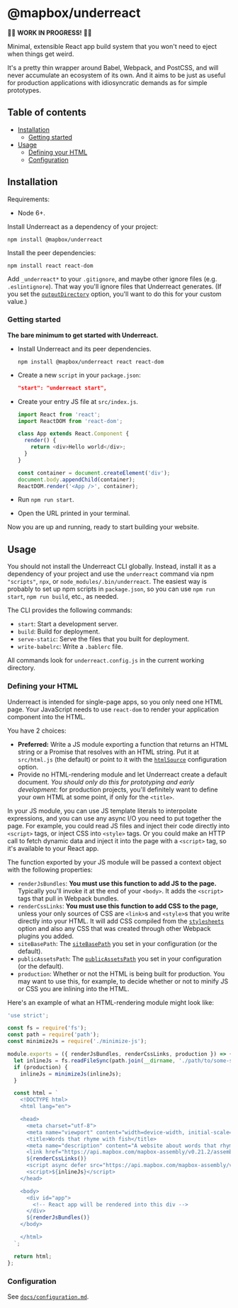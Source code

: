 # @mapbox/underreact

🚨🚨 **WORK IN PROGRESS!** 🚨🚨

Minimal, extensible React app build system that you won't need to eject when things get weird.

It's a pretty thin wrapper around Babel, Webpack, and PostCSS, and will never accumulate an ecosystem of its own. And it aims to be just as useful for production applications with idiosyncratic demands as for simple prototypes.

## Table of contents

- [Installation](#installation)
  - [Getting started](#getting-started)
- [Usage](#usage)
  - [Defining your HTML](#defining-your-html)
  - [Configuration](#configuration)

## Installation

Requirements:

- Node 6+.

Install Underreact as a dependency of your project:

```
npm install @mapbox/underreact
```

Install the peer dependencies:

```
npm install react react-dom
```

Add `_underreact*` to your `.gitignore`, and maybe other ignore files (e.g. `.eslintignore`). That way you'll ignore files that Underreact generates. (If you set the [`outputDirectory`] option, you'll want to do this for your custom value.)

### Getting started

**The bare minimum to get started with Underreact.**

- Install Underreact and its peer dependencies.
  ```
  npm install @mapbox/underreact react react-dom
  ```
- Create a new `script` in your `package.json`:
  ```json
  "start": "underreact start",
  ```
- Create your entry JS file at `src/index.js`.

  ```js
  import React from 'react';
  import ReactDOM from 'react-dom';

  class App extends React.Component {
    render() {
      return <div>Hello world</div>;
    }
  }

  const container = document.createElement('div');
  document.body.appendChild(container);
  ReactDOM.render('<App />', container);
  ```

- Run `npm run start`.
- Open the URL printed in your terminal.

Now you are up and running, ready to start building your website.

## Usage

You should not install the Underreact CLI globally. Instead, install it as a dependency of your project and use the `underreact` command via npm `"scripts"`, `npx`, or `node_modules/.bin/underreact`. The easiest way is probably to set up npm scripts in `package.json`, so you can use `npm run start`, `npm run build`, etc., as needed.

The CLI provides the following commands:

- `start`: Start a development server.
- `build`: Build for deployment.
- `serve-static`: Serve the files that you built for deployment.
- `write-babelrc`: Write a `.bablerc` file.

All commands look for `underreact.config.js` in the current working directory.

### Defining your HTML

Underreact is intended for single-page apps, so you only need one HTML page. Your JavaScript needs to use `react-dom` to render your application component into the HTML.

You have 2 choices:

- **Preferred:** Write a JS module exporting a function that returns an HTML string or a Promise that resolves with an HTML string. Put it at `src/html.js` (the default) or point to it with the [`htmlSource`] configuration option.
- Provide no HTML-rendering module and let Underreact create a default document. *You should only do this for prototyping and early development*: for production projects, you'll definitely want to define your own HTML at some point, if only for the `<title>`.

In your JS module, you can use JS template literals to interpolate expressions, and you can use any async I/O you need to put together the page. For example, you could read JS files and inject their code directly into `<script>` tags, or inject CSS into `<style>` tags. Or you could make an HTTP call to fetch dynamic data and inject it into the page with a `<script>` tag, so it's available to your React app.

The function exported by your JS module will be passed a context object with the following properties:

- `renderJsBundles`: **You must use this function to add JS to the page.** Typically you'll invoke it at the end of your `<body>`. It adds the `<script>` tags that pull in Webpack bundles.
- `renderCssLinks`: **You must use this function to add CSS to the page,** unless your only sources of CSS are `<link>`s and `<style>`s that you write directly into your HTML. It will add CSS compiled from the [`stylesheets`] option and also any CSS that was created through other Webpack plugins you added.
- `siteBasePath`: The [`siteBasePath`] you set in your configuration (or the default).
- `publicAssetsPath`: The [`publicAssetsPath`] you set in your configuration (or the default).
- `production`: Whether or not the HTML is being built for production. You may want to use this, for example, to decide whether or not to minify JS or CSS you are inlining into the HTML.

Here's an example of what an HTML-rendering module might look like:

```js
'use strict';

const fs = require('fs');
const path = require('path');
const minimizeJs = require('./minimize-js');

module.exports = ({ renderJsBundles, renderCssLinks, production }) => {
  let inlineJs = fs.readFileSync(path.join(__dirname, './path/to/some-script.js'));
  if (production) {
    inlineJs = minimizeJs(inlineJs);
  }

  const html = `
    <!DOCTYPE html>
    <html lang="en">

    <head>
      <meta charset="utf-8">
      <meta name="viewport" content="width=device-width, initial-scale=1.0, shrink-to-fit=no">
      <title>Words that rhyme with fish</title>
      <meta name="description" content="A website about words that rhyme with fish, like plish">
      <link href="https://api.mapbox.com/mapbox-assembly/v0.21.2/assembly.min.css" rel="stylesheet">
      ${renderCssLinks()}
      <script async defer src="https://api.mapbox.com/mapbox-assembly/v0.21.2/assembly.js"></script>
      <script>${inlineJs}</script>
    </head>

    <body>
      <div id="app">
        <!-- React app will be rendered into this div -->
      </div>
      ${renderJsBundles()}
    </body>

    </html>
  `;

  return html;
};
```

### Configuration

See [`docs/configuration.md`](docs/configuration.md).

[`htmlsource`]: ./docs/configuration.md#htmlsource

[`sitebasepath`]: ./docs/configuration.md#sitebasepath

[`publicassetspath`]: ./docs/configuration.md#publicassetspath

[`outputdirectory`]: ./docs/configuration.md#outputdirectory

[`stylesheets`]: ./docs/configuration.md#stylesheets
